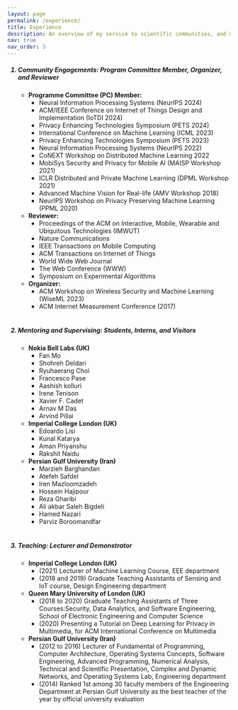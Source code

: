 ```yaml
---
layout: page
permalink: /experience/
title: Experience
description: An overview of my service to scientific communities, and my involvement in teaching, mentorship, and supervision.
nav: true
nav_order: 3
---
```


<ol>
<h5><b><li>Community Engagements: Program Committee Member, Organizer, and Reviewer</li></b></h5>
<ul>
    <li>
        <strong>Programme Committee (PC) Member:</strong>
        <ul>
            <li>Neural Information Processing Systems (NeurIPS 2024)</li>            
            <li>ACM/IEEE Conference on Internet of Things Design and Implementation (IoTDI 2024)</li>
            <li>Privacy Enhancing Technologies Symposium (PETS 2024)</li>
            <li>International Conference on Machine Learning (ICML 2023)</li>            
            <li>Privacy Enhancing Technologies Symposium (PETS 2023)</li>
            <li>Neural Information Processing Systems (NeurIPS 2022)</li>
            <li>CoNEXT Workshop on Distributed Machine Learning 2022</li>
            <li>MobiSys Security and Privacy for Mobile AI (MAISP Workshop 2021)</li>
            <li>ICLR Distributed and Private Machine Learning (DPML Workshop 2021)</li>
            <li>Advanced Machine Vision for Real-life (AMV Workshop 2018)</li>
            <li>NeurIPS Workshop on Privacy Preserving Machine Learning (PPML 2020)</li>
        </ul>
    </li>
    <li>
        <strong>Reviewer:</strong>
        <ul>
        <li> Proceedings of the ACM on Interactive, Mobile, Wearable and Ubiquitous Technologies (IMWUT) </li>                        
            <li>Nature Communications</li>
            <li>IEEE Transactions on Mobile Computing</li>
            <li>ACM Transactions on Internet of Things</li>            
            <li>World Wide Web Journal</li>
            <li>The Web Conference (WWW)</li>
            <li>Symposium on Experimental Algorithms</li>            
        </ul>
    </li>
    <li>
        <strong>Organizer:</strong>
        <ul>
            <li>ACM Workshop on Wireless Security and Machine Learning (WiseML 2023)</li>
            <li>ACM Internet Measurement Conference (2017)</li>
        </ul>
    </li>
</ul>
<br>
<h5><b><li>Mentoring and Supervising: Students, Interns, and Visitors</li></b></h5>
<ul>
    <li>
        <strong>Nokia Bell Labs (UK)</strong>
        <ul>
            <li>Fan Mo</li>
            <li>Shohreh Deldari</li>
            <li>Ryuhaerang Choi</li>
            <li>Francesco Pase</li>
            <li>Aashish kolluri</li>
            <li>Irene Tenison</li>
            <li>Xavier F. Cadet</li>
            <li>Arnav M Das</li>
            <li>Arvind Pillai</li>            
        </ul>
    </li>
    <li>
        <strong>Imperial College London (UK)</strong>
        <ul>
            <li>Edoardo Lisi</li>
            <li>Kunal Katarya</li>
            <li>Aman Priyanshu</li>
            <li>Rakshit Naidu</li>
        </ul>
    </li>
    <li>
        <strong>Persian Gulf University (Iran)</strong>
        <ul>
            <li>Marzieh Barghandan</li>
            <li>Atefeh Safdel</li>
            <li>Iren Mazloomzadeh</li>
            <li>Hossein Hajipour</li>
            <li>Reza Gharibi </li>
            <li>Ali akbar Saleh Bigdeli </li>
            <li>Hamed Nazari </li>
            <li>Parviz Boroomandfar </li>
        </ul>
    </li>
</ul>
<br>
<h5><b><li>Teaching: Lecturer and Demonstrator</li></b></h5>
    <ul>
        <li><strong>Imperial College London (UK)</strong>
        <ul>
            <li>(2021) Lecturer of Machine Learning Course, EEE department </li>
            <li>(2018 and 2019) Graduate Teaching Assistants of Sensing and IoT course, Design Engineering department</li>
        </ul>
        </li>
        <li><strong>Queen Mary University of London (UK)</strong>
        <ul>            
            <li> (2018 to 2020) Graduate Teaching Assistants of Three Courses:Security, Data Analytics, and Software Engineering, School of Electronic Engineering and Computer Science</li>
            <li> (2020) Presenting a Tutorial on Deep Learning for Privacy in Multimedia, for ACM International Conference on Multimedia</li>
        </ul>
        </li>
        <li><strong>Persian Gulf University (Iran)</strong>
        <ul>            
            <li> (2012 to 2016) Lecturer of Fundamental of Programming, Computer Architecture, Operating Systems Concepts, Software Engineering, Advanced Programming, Numerical Analysis, Technical and Scientific Presentation, Complex and Dynamic Networks, and Operating Systems Lab, Engineering department</li>
            <li> (2014) Ranked 1st among 30 faculty members of the Engineering Department at Persian Gulf University as the best teacher of the year by official university evaluation</li>
        </ul>
        </li>
    </ul>
</ol>
